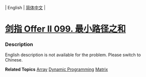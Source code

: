 | English | [简体中文](README.md) |

# [剑指 Offer II 099. 最小路径之和](https://leetcode-cn.com/problems/0i0mDW)
 ### Description
<p>English description is not available for the problem. Please switch to Chinese.</p>

**Related Topics**  [Array](https://leetcode-cn.com/tag/array) [Dynamic Programming](https://leetcode-cn.com/tag/dynamic-programming) [Matrix](https://leetcode-cn.com/tag/matrix) 